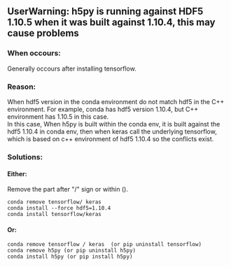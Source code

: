 ## UserWarning: h5py is running against HDF5 1.10.5 when it was built against 1.10.4, this may cause problems

### When occours:
  Generally occours after installing tensorflow.

### Reason:
  When hdf5 version in the conda environment do not match hdf5 in the C++ environment. For example, conda has hdf5 version 1.10.4, but C++ environment has 1.10.5 in this case.</br>
  In this case, When h5py is built within the conda env, it is built against the hdf5 1.10.4 in conda env, then when keras call the underlying tensorflow, which is based on 
  c++ environment of hdf5 1.10.4 so the conflicts exist.
  
### Solutions:

#### Either:

Remove the part after "/" sign or within ().

```
conda remove tensorflow/ keras 
conda install --force hdf5=1.10.4
conda install tensorflow/keras
```

#### Or:

```
conda remove tensorflow / keras  (or pip uninstall tensorflow)
conda remove h5py (or pip uninstall h5py)
conda install h5py (or pip install h5py)
```
